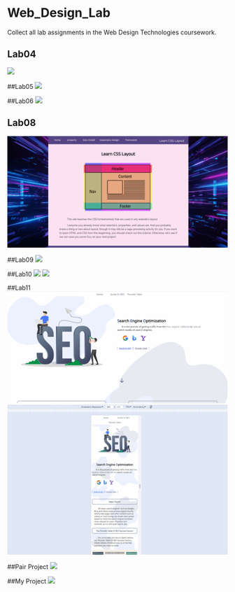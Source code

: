 # Web_Design_Lab

Collect all lab assignments in the Web Design Technologies coursework.

## Lab04
![](https://github.com/rungtawans/Academic-Projects/blob/main/Web%20Design%20Lab/Animations/Animation04.gif)

##Lab05
![](https://github.com/rungtawans/Academic-Projects/blob/main/Web%20Design%20Lab/Animations/Animation05.gif)

##Lab06
![](https://github.com/rungtawans/Academic-Projects/blob/main/Web%20Design%20Lab/Animations/Animation06.gif)

## Lab08
![](https://github.com/rungtawans/Academic-Projects/blob/main/Web%20Design%20Lab/Animations/Animation08.gif)

##Lab09
![](https://github.com/rungtawans/Academic-Projects/blob/main/Web%20Design%20Lab/Animations/Animation09.gif)

##Lab10
![](https://github.com/rungtawans/Academic-Projects/blob/main/Web%20Design%20Lab/Animations/Animation10.gif)
![](https://github.com/rungtawans/Academic-Projects/blob/main/Web%20Design%20Lab/Animations/Animation10-2.gif)

##Lab11
![](https://github.com/rungtawans/Academic-Projects/blob/main/Web%20Design%20Lab/Animations/Animation11.gif)
![](https://github.com/rungtawans/Academic-Projects/blob/main/Web%20Design%20Lab/Animations/Animation11-2.gif)

##Pair Project
![](https://github.com/rungtawans/Academic-Projects/blob/main/Web%20Design%20Lab/Animations/AnimationProject.gif)

##My Project
![](https://github.com/rungtawans/Academic-Projects/blob/main/Web%20Design%20Lab/Animations/AnimationProject2.gif)
